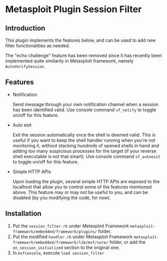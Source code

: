 # Metasploit Plugin Session Filter

## Introduction

This plugin implements the features below, and can be used to add new filter functionalities as needed.

The "echo challenge" feature has been removed since it has recently been implemented quite similarily in Metasploit framework, namely `AutoVerifySession`.

## Features

- Notification

  Send message through your own notification channel when a session has been identified valid. Use console command `sf_notify` to toggle on/off for this feature.

- Auto exit

  Exit the session automatically once the shell is deemed valid. This is useful if you want to keep the shell handler running when you're not monitoring it, without stacking hundreds of opened shells in hand and adding too many suspicious processes for the target (if your reverse shell executable is not that smart). Use console command `sf_autoexit` to toggle on/off for this feature.

- Simple HTTP APIs

  Upon loading the plugin, several simple HTTP APIs are exposed to the localhost that allow you to control some of the features mentioned above. This feature may or may not be useful to you, and can be disabled (by you modifying the code, for now).

## Installation

1. Put the `session_filter.rb` under Metasploit Framework `metasploit-framework/embedded/framework/plugins/` folder.
1. Put the modified `handler.rb` under Metasploit Framework `metasploit-framework/embedded/framework/lib/msf/core/` folder, or add the `on_session_initialized` section to the original one.
1. In `msfconsole`, execute `load session_filter`
